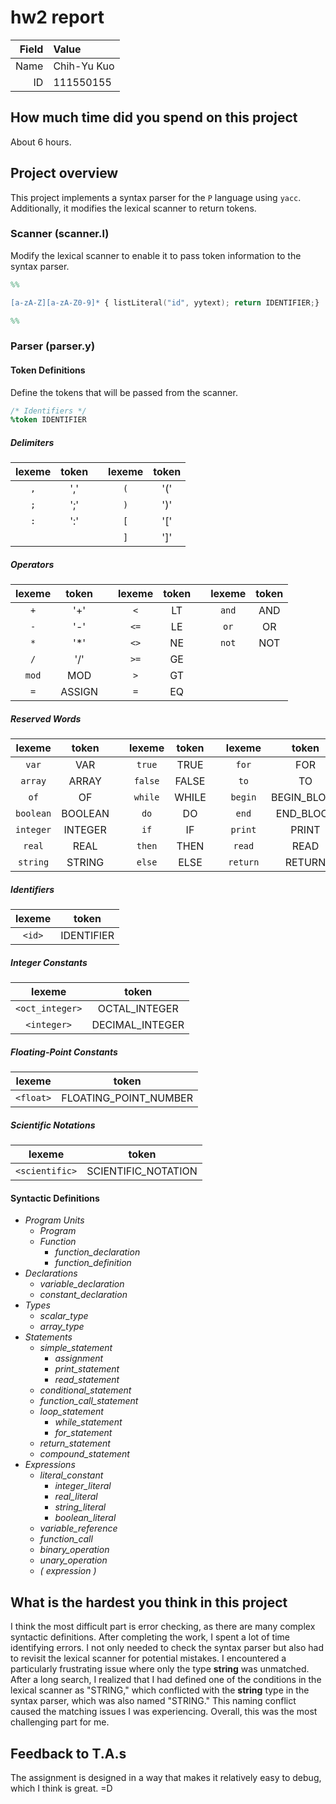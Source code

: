 # hw2 report

|Field|Value|
|-:|:-|
|Name|Chih-Yu Kuo|
|ID|111550155|

## How much time did you spend on this project

About 6 hours.

## Project overview

This project implements a syntax parser for the `P` language using `yacc`. Additionally, it modifies the lexical scanner to return tokens.

### Scanner (scanner.l)

Modify the lexical scanner to enable it to pass token information to the syntax parser.

```lex
%%

[a-zA-Z][a-zA-Z0-9]* { listLiteral("id", yytext); return IDENTIFIER;}

%%
```

### Parser (parser.y)

#### Token Definitions

Define the tokens that will be passed from the scanner.

```yacc
/* Identifiers */
%token IDENTIFIER
```
##### Delimiters

|lexeme|token||lexeme|token|
|:-:|:-:|:-:|:-:|:-:|
|`,`|','||`(`|'('|
|`;`|';'||`)`|')'|
|`:`|':'||`[`|'['|
||||`]`|']'|

##### Operators

|lexeme|token||lexeme|token||lexeme|token|
|:-:|:-:|:-:|:-:|:-:|:-:|:-:|:-:|
|`+`|'+'||`<`|LT||`and`|AND|
|`-`|'-'||`<=`|LE||`or`|OR|
|`*`|'*'||`<>`|NE||`not`|NOT|
|`/`|'/'||`>=`|GE||
|`mod`|MOD||`>`|GT||
|`=`|ASSIGN||`=`|EQ||

##### Reserved Words

|lexeme|token||lexeme|token||lexeme|token|
|:-:|:-:|:-:|:-:|:-:|:-:|:-:|:-:|
|`var`|VAR||`true`|TRUE||`for`|FOR|
|`array`|ARRAY||`false`|FALSE||`to`|TO|
|`of`|OF||`while`|WHILE||`begin`|BEGIN_BLOCK|
|`boolean`|BOOLEAN||`do`|DO||`end`|END_BLOCK|
|`integer`|INTEGER||`if`|IF||`print`|PRINT|
|`real`|REAL||`then`|THEN||`read`|READ|
|`string`|STRING||`else`|ELSE||`return`|RETURN|

##### Identifiers

|lexeme|token|
|:-:|:-:|
|`<id>`|IDENTIFIER|

##### Integer Constants

|lexeme|token|
|:-:|:-:|
|`<oct_integer>`|OCTAL_INTEGER|
|`<integer>`|DECIMAL_INTEGER|

##### Floating-Point Constants

|lexeme|token|
|:-:|:-:|
|`<float>`|FLOATING_POINT_NUMBER|

##### Scientific Notations

|lexeme|token|
|:-:|:-:|
|`<scientific>`|SCIENTIFIC_NOTATION|

#### Syntactic Definitions

- _Program Units_
  - _Program_
  - _Function_
    - _function_declaration_
    - _function_definition_
- _Declarations_
  - _variable_declaration_
  - _constant_declaration_
- _Types_
  - _scalar_type_
  - _array_type_
- _Statements_
  - _simple_statement_
    - _assignment_
    - _print_statement_
    - _read_statement_
  - _conditional_statement_
  - _function_call_statement_
  - _loop_statement_
    - _while_statement_
    - _for_statement_
  - _return_statement_
  - _compound_statement_
- _Expressions_
  - _literal_constant_
    - _integer_literal_
    - _real_literal_
    - _string_literal_
    - _boolean_literal_
  - _variable_reference_
  - _function_call_
  - _binary_operation_
  - _unary_operation_
  - _( expression )_


## What is the hardest you think in this project

I think the most difficult part is error checking, as there are many complex syntactic definitions. After completing the work, I spent a lot of time identifying errors. I not only needed to check the syntax parser but also had to revisit the lexical scanner for potential mistakes. I encountered a particularly frustrating issue where only the type **string** was unmatched. After a long search, I realized that I had defined one of the conditions in the lexical scanner as "STRING," which conflicted with the **string** type in the syntax parser, which was also named "STRING." This naming conflict caused the matching issues I was experiencing. Overall, this was the most challenging part for me.

## Feedback to T.A.s

The assignment is designed in a way that makes it relatively easy to debug, which I think is great. =D
